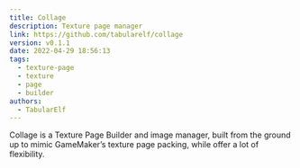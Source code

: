 ```yaml
---
title: Collage
description: Texture page manager
link: https://github.com/tabularelf/collage
version: v0.1.1
date: 2022-04-29 18:56:13
tags:
  - texture-page
  - texture
  - page
  - builder
authors:
  - TabularElf
---
```


Collage is a Texture Page Builder and image manager, built from the ground up to mimic GameMaker’s texture page packing, while offer a lot of flexibility.